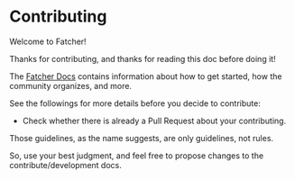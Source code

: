 # Contributing

Welcome to Fatcher!

Thanks for contributing, and thanks for reading this doc before doing it!

The [Fatcher Docs](https://fatcherjs.github.io/fatcher/) contains information about how to get started, how the community organizes, and more.

See the followings for more details before you decide to contribute:

-   Check whether there is already a Pull Request about your contributing.

Those guidelines, as the name suggests, are only guidelines, not rules.

So, use your best judgment, and feel free to propose changes to the contribute/development docs.
